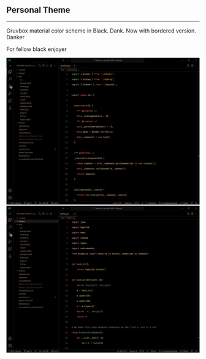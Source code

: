 ## Personal Theme

---

Gruvbox material color scheme in Black. Dank. Now with bordered version. Danker

For fellow black enjoyer

![Sample](https://github.com/ldriko/gruvbox-in-black/blob/main/images/sample1.png?raw=true)
![Sample2](https://github.com/ldriko/gruvbox-in-black/blob/main/images/sample2.png?raw=true)
